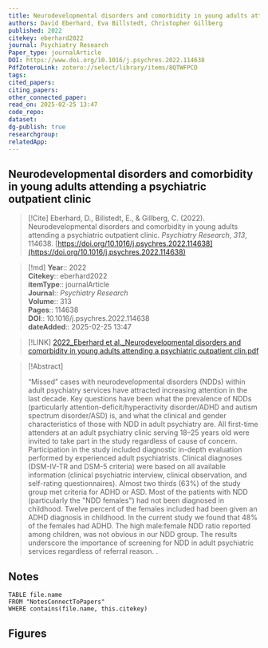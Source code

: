 ```yaml
---
title: Neurodevelopmental disorders and comorbidity in young adults attending a psychiatric outpatient clinic 
authors: David Eberhard, Eva Billstedt, Christopher Gillberg
published: 2022 
citekey: eberhard2022
journal: Psychiatry Research
Paper_type: journalArticle
DOI: https://www.doi.org/10.1016/j.psychres.2022.114638
PdfZoteroLink: zotero://select/library/items/8QTWFPCD 
tags: 
cited_papers: 
citing_papers: 
other_connected_paper: 
read_on: 2025-02-25 13:47
code_repo: 
dataset: 
dg-publish: true
researchgroup: 
relatedApp:
---
```


## Neurodevelopmental disorders and comorbidity in young adults attending a psychiatric outpatient clinic

> [!Cite]
> Eberhard, D., Billstedt, E., & Gillberg, C. (2022). Neurodevelopmental disorders and comorbidity in young adults attending a psychiatric outpatient clinic. _Psychiatry Research_, _313_, 114638. [https://doi.org/10.1016/j.psychres.2022.114638](https://doi.org/10.1016/j.psychres.2022.114638)


>[!md]
> **Year**:: 2022   
> **Citekey**:: eberhard2022  
> **itemType**:: journalArticle  
> **Journal**:: *Psychiatry Research*  
> **Volume**:: 313   
> **Pages**:: 114638  
> **DOI**:: 10.1016/j.psychres.2022.114638    
> **dateAdded**:: 2025-02-25 13:47

> [!LINK] 
> [2022_Eberhard et al._Neurodevelopmental disorders and comorbidity in young adults attending a psychiatric outpatient clin.pdf](zotero://select/library/items/8ZK7N5WX)

> [!Abstract]
>
> “Missed” cases with neurodevelopmental disorders (NDDs) within adult psychiatry services have attracted increasing attention in the last decade. Key questions have been what the prevalence of NDDs (particularly attention-deficit/hyperactivity disorder/ADHD and autism spectrum disorder/ASD) is, and what the clinical and gender characteristics of those with NDD in adult psychiatry are. All first-time attenders at an adult psychiatry clinic serving 18–25 years old were invited to take part in the study regardless of cause of concern. Participation in the study included diagnostic in-depth evaluation performed by experienced adult psychiatrists. Clinical diagnoses (DSM-IV-TR and DSM-5 criteria) were based on all available information (clinical psychiatric interview, clinical observation, and self-rating questionnaires). Almost two thirds (63%) of the study group met criteria for ADHD or ASD. Most of the patients with NDD (particularly the "NDD females") had not been diagnosed in childhood. Twelve percent of the females included had been given an ADHD diagnosis in childhood. In the current study we found that 48% of the females had ADHD. The high male:female NDD ratio reported among children, was not obvious in our NDD group. The results underscore the importance of screening for NDD in adult psychiatric services regardless of referral reason.
>.
> 


## Notes

```dataview 
TABLE file.name 
FROM "NotesConnectToPapers" 
WHERE contains(file.name, this.citekey)
```



## Figures

